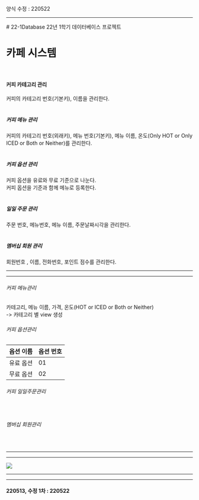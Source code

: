 양식 수정 : 220522
<style>
        .individual {
            border: blue 1px solid;
            color: #0000FF;
        }

        .attribute {
            color: #0000FF;
            text-decoration: underline;
            text-decoration-color: #0000FF;
        }
    </style>
<hr>
# 22-1Database
22년 1학기 데이터베이스 프로젝트

<h1>카페 시스템</h1>
<br>
<h4>커피 카테고리 관리</h4>
커피의 카테고리 번호(기본키), 이름을 관리한다.<br>
<br>
<h5>커피 메뉴 관리</h5>
커피의 카테고리 번호(외래키), 메뉴 번호(기본키), 메뉴 이름, 온도(Only HOT or Only ICED or Both or Neither)를 관리한다.<br>
<br>
<h5>커피 옵션 관리</h5>
커피 옵션을 유료와 무료 기준으로 나눈다.<br>
커피 옵션을 기준과 함께 메뉴로 등록한다. <br>
<br>
<h5>일일 주문 관리</h5>
주문 번호, 메뉴번호, 메뉴 이름, 주문날짜시각을 관리한다.<br>
<br>
<h5>멤버십 회원 관리</h5>
회원번호 , 이름, 전화번호, 포인트 점수를 관리한다.<br>
<hr>
<hr>
<h6>커피 메뉴관리</h6>
<h7>카테고리, 메뉴 이름, 가격, 온도(HOT or ICED or Both or Neither)</h7>
<br>-> 카테고리 별 view 생성
<br>
<h6>커피 옵션관리</h6>
<table>
  <thead>
    <th>옵션 이름</th>
    <th>옵션 번호</th>
  </thead>
  <tbody>
    <tr>
      <td>유료 옵션</td>
      <td>01</td>
    </tr>
    <tr>
      <td>무료 옵션</td>
      <td>02</td>
    </tr>
  </tbody>
</table>
<h6>커피 일일주문관리</h6>
<br><h6>멤버십 회원관리</h6>
<br>
<hr>
<hr>
<img src="https://user-images.githubusercontent.com/69462861/161521731-15e61450-b19a-4882-b201-e6cbbb56dec7.png"></img>
<hr>
<hr>
<h4>220513, 수정 1차 : 220522</h4>
    
   <!DOCTYPE html>
<html lang="en">
<head>
    <meta charset="UTF-8">
    <title>Title</title>
    <style>
        .individual {
            border: blue 1px solid;
            color: #0000FF;
        }

        .attribute {
            color: #0000FF;
            text-decoration: underline;
            text-decoration-color: #0000FF;
        }
    </style>
</head>
<body>
    <p>1.카페 멤버십 <span class="individual">회원</span>으로 가입하기 위해서는 <span class="attribute">이름</span>, 핸드폰 번호,나이, 직업 입력해야한다.</p>
    <p>2.멤버십 회원은 핸드폰 번호로 식별한다.</p>
    <p>3.멤버십 회원에게는 적립금이 부여된다.</p>
    <p>4.메뉴는 이름, 가격, 온도(only iced, only hot, both)를 입력받는다.</p>
    <p>5.메뉴는 카테고리 별로 관리되며 카테고리 번호를 지정받는다.</p>
    <p>6.메뉴는 메뉴번호를 받고 메뉴번호로 식별한다.</p>
    <p>7.메뉴에는 옵션을 부여할 수 있으며 옵션은 따로 관리된다.</p>
    <p>8.옵션은 옵션번호로 식별한다.</p>
    <p>9.옵션에는 옵션이름과 추가 가격을 입력해야한다.</p>
    <p>10.주문에는 주문자, 메뉴번호, 옵션번호, 주문날짜시각이 입력된다.</p>
    <p>11.주문자 정보는 회원일 경우 핸드폰번호를 외래키로 입력받는다.</p>
    <p>12.주문은 주문번호로 식별한다.</p>
    <p>13.한 번의 주문에 여러 개의 메뉴를 주문할 수 있다.</p>
</body>
</html>

